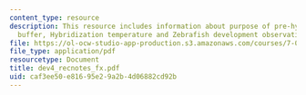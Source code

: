 ```yaml
---
content_type: resource
description: This resource includes information about purpose of pre-hyb, Pre-hyb/hyb
  buffer, Hybridization temperature and Zebrafish development observation.
file: https://ol-ocw-studio-app-production.s3.amazonaws.com/courses/7-02-experimental-biology-communication-spring-2005/caf3ee50e81695e29a2b4d06882cd92b_dev4_recnotes_fx.pdf
file_type: application/pdf
resourcetype: Document
title: dev4_recnotes_fx.pdf
uid: caf3ee50-e816-95e2-9a2b-4d06882cd92b
---
```

